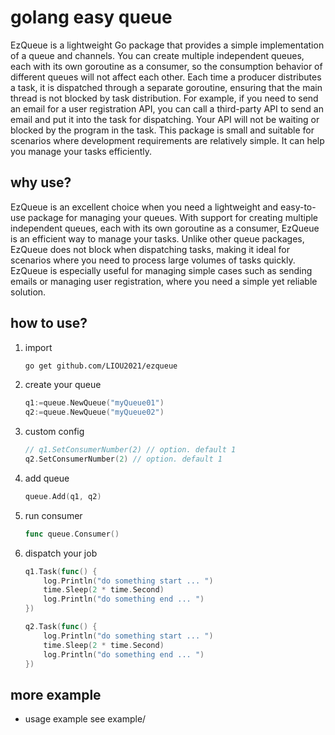 # golang easy queue
EzQueue is a lightweight Go package that provides a simple implementation of a queue and channels. You can create multiple independent queues, each with its own goroutine as a consumer, so the consumption behavior of different queues will not affect each other. Each time a producer distributes a task, it is dispatched through a separate goroutine, ensuring that the main thread is not blocked by task distribution. For example, if you need to send an email for a user registration API, you can call a third-party API to send an email and put it into the task for dispatching. Your API will not be waiting or blocked by the program in the task. This package is small and suitable for scenarios where development requirements are relatively simple. It can help you manage your tasks efficiently.

## why use?
EzQueue is an excellent choice when you need a lightweight and easy-to-use package for managing your queues. With support for creating multiple independent queues, each with its own goroutine as a consumer, EzQueue is an efficient way to manage your tasks. Unlike other queue packages, EzQueue does not block when dispatching tasks, making it ideal for scenarios where you need to process large volumes of tasks quickly. EzQueue is especially useful for managing simple cases such as sending emails or managing user registration, where you need a simple yet reliable solution.
## how to use?
1. import
    ```bash
    go get github.com/LIOU2021/ezqueue
    ```
2. create your queue
    ```go
    q1:=queue.NewQueue("myQueue01")
    q2:=queue.NewQueue("myQueue02")
    ```
3. custom config
    ```go
    // q1.SetConsumerNumber(2) // option. default 1
	q2.SetConsumerNumber(2) // option. default 1
    ```
4. add queue
    ```go
    queue.Add(q1, q2)
    ```
3. run consumer
    ```go
    func queue.Consumer()
    ```
4. dispatch your job
    ```go
    q1.Task(func() {
        log.Println("do something start ... ")
        time.Sleep(2 * time.Second)
        log.Println("do something end ... ")
    })
    
    q2.Task(func() {
        log.Println("do something start ... ")
        time.Sleep(2 * time.Second)
        log.Println("do something end ... ")
    })
    ```
## more example
- usage example see example/